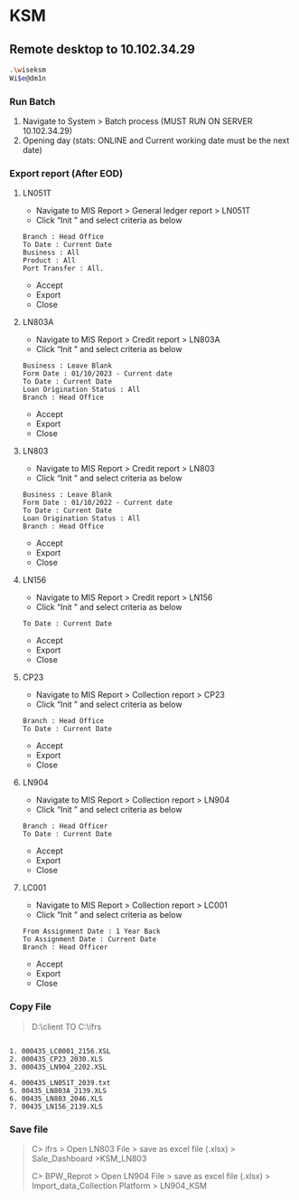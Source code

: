 # KSM

## Remote desktop to 10.102.34.29
```bash
.\wiseksm
Wi$e@dm1n
```
### Run Batch
   1.  Navigate to System > Batch process (MUST RUN ON SERVER 10.102.34.29)
   2.  Opening day (stats: ONLINE and Current working date must be the next date)

### Export report (After EOD)

1. LN051T
   - Navigate to MIS Report > General ledger report > LN051T
   - Click “Init ” and select criteria as below
   ```
   Branch : Head Office
   To Date : Current Date 
   Business : All
   Product : All
   Port Transfer : All.
   ```
   - Accept
   - Export
   - Close

2. LN803A
   - Navigate to MIS Report > Credit report > LN803A
   - Click “Init ” and select criteria as below
   ```
   Business : Leave Blank
   Form Date : 01/10/2023 - Current date
   To Date : Current Date 
   Loan Origination Status : All
   Branch : Head Office
   ```
   - Accept
   - Export
   - Close

 3. LN803
    - Navigate to MIS Report > Credit report > LN803
    - Click “Init ” and select criteria as below
    ```
    Business : Leave Blank
    Form Date : 01/10/2022 - Current date
    To Date : Current Date 
    Loan Origination Status : All
    Branch : Head Office
    ```
    - Accept
    - Export
    - Close

4. LN156
   - Navigate to MIS Report > Credit report > LN156
   - Click “Init ” and select criteria as below
   ```
   To Date : Current Date 
   ```
   - Accept
   - Export
   - Close
     
5. CP23
   - Navigate to MIS Report > Collection report > CP23
   - Click “Init ” and select criteria as below
   ```
   Branch : Head Office 
   To Date : Current Date
   ```
   - Accept
   - Export
   - Close
     
6. LN904
   - Navigate to MIS Report > Collection report > LN904
   - Click “Init ” and select criteria as below
   ```
   Branch : Head Officer
   To Date : Current Date
   ```
   - Accept
   - Export
   - Close

7. LC001
   - Navigate to MIS Report > Collection report > LC001
   - Click “Init ” and select criteria as below
   ```
   From Assignment Date : 1 Year Back
   To Assignment Date : Current Date 
   Branch : Head Officer
   ```
   - Accept
   - Export
   - Close

### Copy File

>D:\client TO C:\ifrs
   ```

   1. 000435_LC0001_2156.XSL
   2. 000435_CP23_2030.XLS
   3. 000435_LN904_2202.XSL

   4. 000435_LN051T_2039.txt
   5. 00435_LN803A_2139.XLS
   6. 00435_LN803_2046.XLS
   7. 00435_LN156_2139.XLS
   ```
### Save file 
>C> ifrs > Open LN803 File > save as excel file (.xlsx) > Sale_Dashboard >KSM_LN803
>
>C> BPW_Reprot > Open LN904 File > save as excel file (.xlsx) > Import_data_Collection Platform > LN904_KSM

